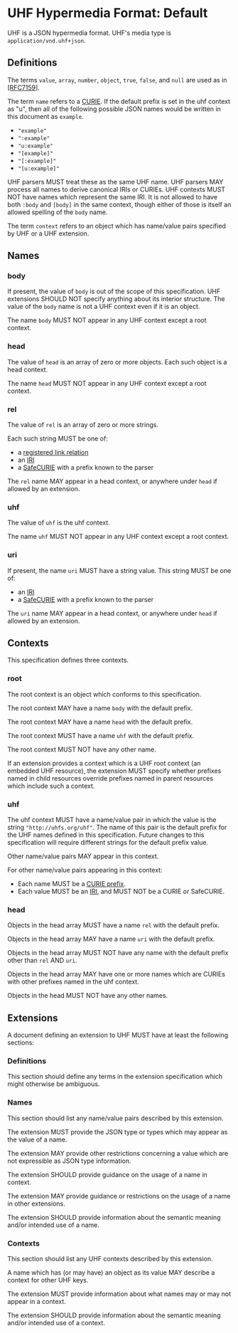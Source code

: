 # UHF Hypermedia Format: Default

UHF is a JSON hypermedia format.  UHF's media type is `application/vnd.uhf+json`.

## Definitions

The terms `value`, `array`, `number`, `object`, `true`, `false`, and `null` are used as in [[RFC7159]](https://tools.ietf.org/html/rfc7159#section-2).

The term `name` refers to a [CURIE](https://www.w3.org/TR/2010/NOTE-curie-20101216/). If the default prefix is set in the uhf context as "u", then all of the following possible JSON names would be written in this document as `example`.

- `"example"`
- `":example"`
- `"u:example"`
- `"[example]"`
- `"[:example]"`
- `"[u:example]"`

UHF parsers MUST treat these as the same UHF name.  UHF parsers MAY process all names to derive canonical IRIs or CURIEs.  UHF contexts MUST NOT have names which represent the same IRI.  It is not allowed to have both `:body` and `[body]` in the same context, though either of those is itself an allowed spelling of the `body` name.

The term `context` refers to an object which has name/value pairs specified by UHF or a UHF extension.

## Names

### body

If present, the value of `body` is out of the scope of this specification. UHF extensions SHOULD NOT specify anything about its interior structure.  The value of the `body` name is not a UHF context even if it is an object.

The name `body` MUST NOT appear in any UHF context except a root context.

### head

The value of `head` is an array of zero or more objects.  Each such object is a head context.

The name `head` MUST NOT appear in any UHF context except a root context.

### rel

The value of `rel` is an array of zero or more strings.

Each such string MUST be one of:

- a [registered link relation](https://www.iana.org/assignments/link-relations/link-relations.xhtml)
- an [IRI](https://tools.ietf.org/html/rfc3987)
- a [SafeCURIE](https://www.w3.org/TR/2010/NOTE-curie-20101216/#P_safe_curie) with a prefix known to the parser

The `rel` name MAY appear in a head context, or anywhere under `head` if allowed by an extension.

### uhf

The value of `uhf` is the uhf context.

The name `uhf` MUST NOT appear in any UHF context except a root context.

### uri

If present, the name `uri` MUST have a string value.  This string MUST be one of:

- an [IRI](https://www.ietf.org/rfc/rfc3987.txt)
- a [SafeCURIE](https://www.w3.org/TR/2010/NOTE-curie-20101216/#P_safe_curie) with a prefix known to the parser

The `uri` name MAY appear in a head context, or anywhere under `head` if allowed by an extension.


## Contexts

This specification defines three contexts.

### root

The root context is an object which conforms to this specification.

The root context MAY have a name `body` with the default prefix.

The root context MAY have a name `head` with the default prefix.

The root context MUST have a name `uhf` with the default prefix.

The root context MUST NOT have any other name.

If an extension provides a context which is a UHF root context (an embedded UHF resource), the extension MUST specify whether prefixes named in child resources override prefixes named in parent resources which include such a context.

### uhf

The uhf context MUST have a name/value pair in which the value is the string `"http://uhfs.org/uhf"`. The name of this pair is the default prefix for the UHF names defined in this specification. Future changes to this specification will require different strings for the default prefix value.

Other name/value pairs MAY appear in this context.

For other name/value pairs appearing in this context:

- Each name MUST be a [CURIE prefix](https://www.w3.org/TR/2010/NOTE-curie-20101216/#s_syntax).
- Each value MUST be an [IRI](https://tools.ietf.org/html/rfc3987), and MUST NOT be a CURIE or SafeCURIE.

### head

Objects in the head array MUST have a name `rel` with the default prefix.

Objects in the head array MAY have a name `uri` with the default prefix.

Objects in the head array MUST NOT have any name with the default prefix other than `rel` AND `uri`.

Objects in the head array MAY have one or more names which are CURIEs with other prefixes named in the uhf context.

Objects in the head MUST NOT have any other names.

## Extensions

A document defining an extension to UHF MUST have at least the following sections:

### Definitions

This section should define any terms in the extension specification which might otherwise be ambiguous.

### Names

This section should list any name/value pairs described by this extension.

The extension MUST provide the JSON type or types which may appear as the value of a name.

The extension MAY provide other restrictions concerning a value which are not expressible as JSON type information.

The extension SHOULD provide guidance on the usage of a name in context.

The extension MAY provide guidance or restrictions on the usage of a name in other extensions.

The extension SHOULD provide information about the semantic meaning and/or intended use of a name.

### Contexts

This section should list any UHF contexts described by this extension.

A name which has (or may have) an object as its value MAY describe a context for other UHF keys.

The extension MUST provide information about what names may or may not appear in a context.

The extension SHOULD provide information about the semantic meaning and/or intended use of a context.
